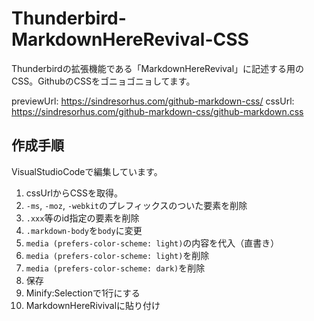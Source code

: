 # Thunderbird-MarkdownHereRevival-CSS

Thunderbirdの拡張機能である「MarkdownHereRevival」に記述する用のCSS。GithubのCSSをゴニョゴニョしてます。

previewUrl: https://sindresorhus.com/github-markdown-css/
cssUrl: https://sindresorhus.com/github-markdown-css/github-markdown.css

## 作成手順

VisualStudioCodeで編集しています。

1. cssUrlからCSSを取得。
2. `-ms`, `-moz`, `-webkit`のプレフィックスのついた要素を削除
3. `.xxx`等のid指定の要素を削除
4. `.markdown-body`を`body`に変更
5. `media (prefers-color-scheme: light)`の内容を代入（直書き）
6. `media (prefers-color-scheme: light)`を削除
7. `media (prefers-color-scheme: dark)`を削除
8. 保存
9. Minify:Selectionで1行にする
10. MarkdownHereRivivalに貼り付け
